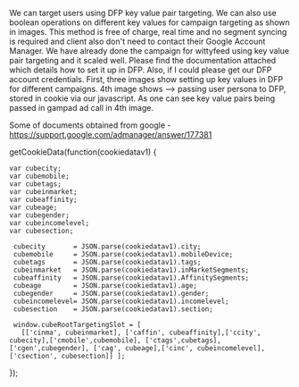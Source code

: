 We can target users using DFP key value pair targeting.
We can also use boolean operations on different key values for campaign targeting as shown in images.
This method is free of charge, real time and no segment syncing is required and client also don't need to contact their Google Account Manager.
We have already done the campaign for wittyfeed using key value pair targeting and it scaled well.
Please find the documentation attached which details how to set it up in DFP.
Also, if I could please get our DFP account credentials.
First, three images show setting up key values in DFP for different campaigns.
4th image shows --> passing user persona to DFP, stored in cookie via our javascript. As one can see key value pairs being passed in gampad ad call in 4th image.

Some of documents obtained from google -
https://support.google.com/admanager/answer/177381


 getCookieData(function(cookiedatav1) {
 
    var cubecity;
    var cubemobile;
    var cubetags;
    var cubeinmarket;
    var cubeaffinity;
    var cubeage;
    var cubegender;
    var cubeincomelevel;
    var cubesection;

     cubecity       = JSON.parse(cookiedatav1).city;
     cubemobile     = JSON.parse(cookiedatav1).mobileDevice;
     cubetags       = JSON.parse(cookiedatav1).tags;
     cubeinmarket   = JSON.parse(cookiedatav1).inMarketSegments;
     cubeaffinity   = JSON.parse(cookiedatav1).AffinitySegments;
     cubeage        = JSON.parse(cookiedatav1).age;
     cubegender     = JSON.parse(cookiedatav1).gender;
     cubeincomelevel= JSON.parse(cookiedatav1).incomelevel;
     cubesection    = JSON.parse(cookiedatav1).section;

     window.cubeRootTargetingSlot = [
       [['cinma', cubeinmarket], ['caffin', cubeaffinity],['ccity', cubecity],['cmobile',cubemobile], ['ctags',cubetags],['cgen',cubegender], ['cag', cubeage],['cinc', cubeincomelevel],['csection', cubesection]] ];
   });
